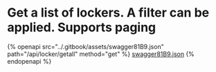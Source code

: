 # Get a list of lockers. A filter can be applied. Supports paging

{% openapi src="../.gitbook/assets/swagger81B9.json" path="/api/locker/getall" method="get" %}
[swagger81B9.json](../.gitbook/assets/swagger81B9.json)
{% endopenapi %}

